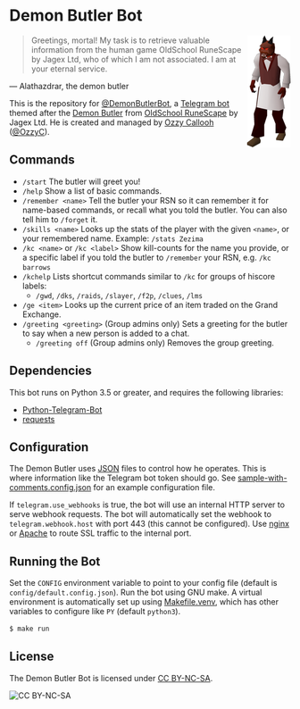 # Demon Butler Bot

<img align="right" src="assets/demon-butler.png">

> Greetings, mortal! My task is to retrieve valuable information from the human game OldSchool RuneScape by Jagex Ltd, who of which I am not associated. I am at your eternal service.

&mdash; Alathazdrar, the demon butler

This is the repository for [@DemonButlerBot](https://t.me/DemonButlerBot), a [Telegram bot](https://core.telegram.org/bots) themed after the [Demon Butler](https://oldschool.runescape.wiki/w/Demon_butler) from [OldSchool RuneScape](https://oldschool.runescape.com/) by Jagex Ltd. He is created and managed by [Ozzy Callooh](https://github.com/OzzyCallooh) ([@OzzyC](https://t.me/OzzyC)).

## Commands

*	`/start`
	The butler will greet you!
*	`/help`
	Show a list of basic commands.
*	`/remember <name>`
	Tell the butler your RSN so it can remember it for name-based commands, or recall what you told the butler. You can also tell him to `/forget` it.
*	`/skills <name>`
	Looks up the stats of the player with the given `<name>`, or your remembered name. Example: `/stats Zezima`
*	`/kc <name>` or `/kc <label>`
	Show kill-counts for the name you provide, or a specific label if you told the butler to `/remember` your RSN, e.g. `/kc barrows`
*	`/kchelp`
	Lists shortcut commands similar to `/kc` for groups of hiscore labels:
	*	`/gwd`, `/dks`, `/raids`, `/slayer`, `/f2p`, `/clues`, `/lms`
*	`/ge <item>`
	Looks up the current price of an item traded on the Grand Exchange.
*	`/greeting <greeting>`
	(Group admins only) Sets a greeting for the butler to say when a new person is added to a chat.
	*	`/greeting off`
		(Group admins only) Removes the group greeting.

## Dependencies

This bot runs on Python 3.5 or greater, and requires the following libraries:

*	[Python-Telegram-Bot](https://python-telegram-bot.org/)
*	[requests](https://2.python-requests.org/en/master/)

## Configuration

The Demon Butler uses [JSON](https://json.org) files to control how he operates. This is where information like the Telegram bot token should go. See [sample-with-comments.config.json](config/sample-with-conmments.config.json) for an example configuration file.

If `telegram.use_webhooks` is true, the bot will use an internal HTTP server to serve webhook requests. The bot will automatically set the webhook to `telegram.webhook.host` with port 443 (this cannot be configured). Use [nginx](https://www.nginx.com/) or [Apache](https://www.apache.org) to route SSL traffic to the internal port.

## Running the Bot

Set the `CONFIG` environment variable to point to your config file (default is `config/default.config.json`). Run the bot using GNU make. A virtual environment is automatically set up using [Makefile.venv](https://github.com/sio/Makefile.venv), which has other variables to configure like `PY` (default `python3`).

```bash
$ make run
````

## License

The Demon Butler Bot is licensed under [CC BY-NC-SA](https://creativecommons.org/licenses/by-nc-sa/4.0/).

![CC BY-NC-SA](https://licensebuttons.net/l/by-nc-sa/3.0/88x31.png)